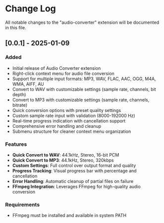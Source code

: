 # Change Log

All notable changes to the "audio-converter" extension will be documented in this file.

## [0.0.1] - 2025-01-09

### Added
- Initial release of Audio Converter extension
- Right-click context menu for audio file conversion
- Support for multiple input formats: MP3, WAV, FLAC, AAC, OGG, M4A, WMA, AIFF, AU
- Convert to WAV with customizable settings (sample rate, channels, bit depth)
- Convert to MP3 with customizable settings (sample rate, channels, bitrate)
- Quick conversion options with preset quality settings
- Custom sample rate input with validation (8000-192000 Hz)
- Real-time progress indication with cancellation support
- Comprehensive error handling and cleanup
- Submenu structure for cleaner context menu organization

### Features
- **Quick Convert to WAV**: 44.1kHz, Stereo, 16-bit PCM
- **Quick Convert to MP3**: 44.1kHz, Stereo, 320kbps
- **Custom Settings**: Full control over output format and quality
- **Progress Tracking**: Visual progress bar with percentage and cancellation
- **Error Handling**: Automatic cleanup of partial files on failure
- **FFmpeg Integration**: Leverages FFmpeg for high-quality audio conversion

### Requirements
- FFmpeg must be installed and available in system PATH
